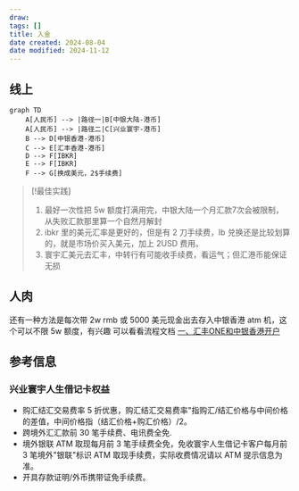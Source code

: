 ```yaml
---
draw:
tags: []
title: 入金
date created: 2024-08-04
date modified: 2024-11-12
---
```


## 线上

```mermaid
graph TD
	A[人民币] --> |路径一|B[中银大陆-港币]
	A[人民币] --> |路径二|C[兴业寰宇-港币]
	B --> D[中银香港-港币]
	C --> E[汇丰香港-港币]
	D --> F[IBKR]
	E --> F[IBKR]
	F --> G[换成美元，2$手续费]
```

> [!最佳实践]
> 1. 最好一次性把 5w 额度打满用完，中银大陆一个月汇款7次会被限制，从失败汇款那里算一个自然月解封
> 2. ibkr 里的美元汇率是更好的，但是有 2 刀手续费，Ib 兑换还是比较划算的，就是市场价买入美元，加上 2USD 费用。
 > 3. 寰宇汇美元去汇丰，中转行有可能收手续费，看运气；但汇港币能保证无损

## 人肉

还有一种方法是每次带 2w rmb 或 5000 美元现金出去存入中银香港 atm 机，这个可以不限 5w 额度，有兴趣 可以看看流程文档 [一、汇丰ONE和中银香港开户](https://docs.qq.com/doc/DTWVlZ09ISFRHenVN)  

## 参考信息

### 兴业寰宇人生借记卡权益

- 购汇结汇交易费率 5 折优惠，购汇结汇交易费率"指购汇/结汇价格与中间价格的差值，中间价格指（结汇价格+购汇价格）/2。
- 跨境外汇汇款前 30 笔手续费、电讯费全免.
- 境外银联 ATM 取现每月前 3 笔手续费全免，免收寰宇人生借记卡客户每月前 3 笔境外"银联"标识 ATM 取现手续费，实际收费情况请以 ATM 提示信息为准。
- 开具存款证明/外币携带证免手续费。

